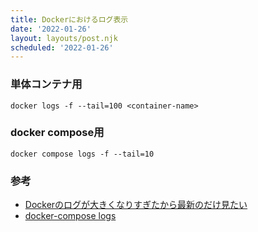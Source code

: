 ```yaml
---
title: Dockerにおけるログ表示
date: '2022-01-26'
layout: layouts/post.njk
scheduled: '2022-01-26'
---
```


### 単体コンテナ用
`docker logs -f --tail=100 <container-name>`

### docker compose用
`docker compose logs -f --tail=10`

### 参考
- [Dockerのログが大きくなりすぎたから最新のだけ見たい](https://qiita.com/nitaking/items/4ca215b95cef2ad5e958)
- [docker-compose logs](https://docs.docker.com/compose/reference/logs/)
